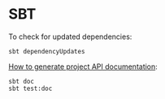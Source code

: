 # SBT

To check for updated dependencies:

```shell
sbt dependencyUpdates
```

[How to generate project API documentation](https://alvinalexander.com/scala/sbt-how-to-generate-project-api-documentation/):
```shell
sbt doc
sbt test:doc
```